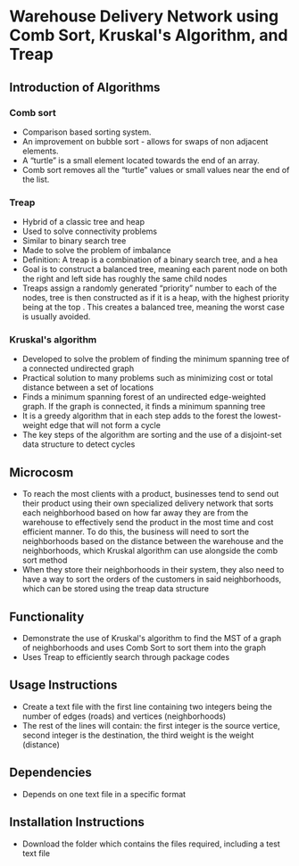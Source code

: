# Warehouse Delivery Network using Comb Sort, Kruskal's Algorithm, and Treap

## Introduction of Algorithms
### Comb sort
- Comparison based sorting system.
- An improvement on bubble sort - allows for swaps of non adjacent elements.
- A “turtle” is a small element located towards the end of an array.
- Comb sort removes all the “turtle” values or small values near the end of the list.

### Treap 
- Hybrid of a classic tree and heap
- Used to solve connectivity problems
- Similar to binary search tree
- Made to solve the problem of imbalance
- Definition: A treap is a combination of a binary search tree, and a hea
- Goal is to construct a balanced tree, meaning each parent node on both the right and left side has roughly the same child nodes
- Treaps assign a randomly generated “priority” number to each of the nodes, tree is then constructed as if it is a heap, with the highest priority being at the top . This creates a balanced tree, meaning the worst case is usually avoided.

### Kruskal's algorithm
- Developed to solve the problem of finding the minimum spanning tree of a connected undirected graph
- Practical solution to many problems such as minimizing cost or total distance between a set of locations
- Finds a minimum spanning forest of an undirected edge-weighted graph. If the graph is connected, it finds a minimum spanning tree
- It is a greedy algorithm that in each step adds to the forest the lowest-weight edge that will not form a cycle
- The key steps of the algorithm are sorting and the use of a disjoint-set data structure to detect cycles

## Microcosm
- To reach the most clients with a product, businesses tend to send out their product using their own specialized delivery network that sorts each neighborhood based on how far away they are from the warehouse to effectively send the 
product in the most time and cost efficient manner. 
To do this, the business will need to sort the neighborhoods based on the distance between the warehouse and the neighborhoods, which Kruskal algorithm can use alongside the comb sort method
- When they store their neighborhoods in their system, they also need to have a way to sort the orders of the customers in said neighborhoods, which can be stored using the treap data structure

## Functionality
- Demonstrate the use of Kruskal's algorithm to find the MST of a graph of neighborhoods and uses Comb Sort to sort them into the graph
- Uses Treap to efficiently search through package codes

## Usage Instructions
- Create a text file with the first line containing two integers being the number of edges (roads) and vertices (neighborhoods)
- The rest of the lines will contain: the first integer is the source vertice, second integer is the destination, the third weight is the weight (distance)

## Dependencies
- Depends on one text file in a specific format

## Installation Instructions
- Download the folder which contains the files required, including a test text file
